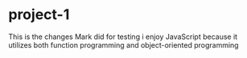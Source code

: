 # project-1
This is the changes Mark did for testing
i enjoy JavaScript because it utilizes both function programming and object-oriented programming
